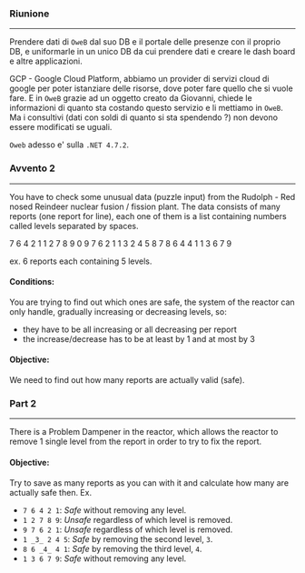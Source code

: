 ### Riunione
---
Prendere dati di `OweB` dal suo DB e il portale delle presenze con il proprio DB, e uniformarle in un unico DB da cui prendere dati e creare le dash board e altre applicazioni.

GCP - Google Cloud Platform, abbiamo un provider di servizi cloud di google per poter istanziare delle risorse, dove poter fare quello che si vuole fare. E in `OweB` grazie ad un oggetto creato da Giovanni, chiede le informazioni di quanto sta costando questo servizio e li mettiamo in `OweB`. Ma i consultivi (dati con soldi di quanto si sta spendendo ?) non devono essere modificati se uguali.

`Oweb` adesso e' sulla `.NET 4.7.2`.
### Avvento 2
---
You have to check some unusual data (puzzle input) from the Rudolph - Red nosed Reindeer nuclear fusion / fission plant. The data consists of many reports (one report for line), each one of them is a list containing numbers called levels separated by spaces.

7 6 4 2 1
1 2 7 8 9 0
9 7 6 2 1 
1 3 2 4 5 8 7
8 6 4 4 1
1 3 6 7 9

ex. 6 reports each containing 5 levels.

#### Conditions:
You are trying to find out which ones are safe, the system of the reactor can only handle, gradually increasing or decreasing levels, so:
- they have to be all increasing or all decreasing per report
- the increase/decrease has to be at least by 1 and at most by 3
#### Objective:
We need to find out how many reports are actually valid (safe).
### Part 2
---
There is a Problem Dampener in the reactor, which allows the reactor to remove 1 single level from the report in order to try to fix the report.
#### Objective:
Try to save as many reports as you can with it and calculate how many are actually safe then.
Ex.

- `7 6 4 2 1`: _Safe_ without removing any level.
- `1 2 7 8 9`: _Unsafe_ regardless of which level is removed.
- `9 7 6 2 1`: _Unsafe_ regardless of which level is removed.
- `1 _3_ 2 4 5`: _Safe_ by removing the second level, `3`.
- `8 6 _4_ 4 1`: _Safe_ by removing the third level, `4`.
- `1 3 6 7 9`: _Safe_ without removing any level.